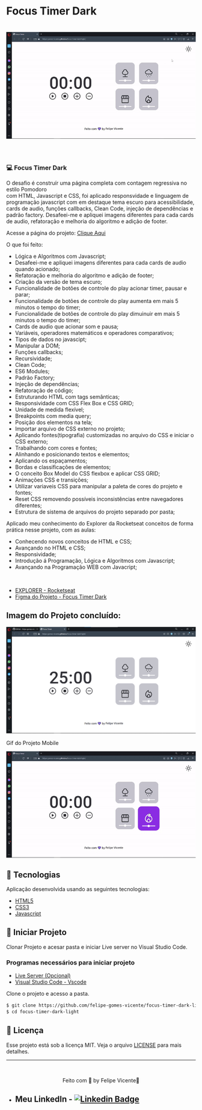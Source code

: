 # Focus Timer Dark

<h1 align="center">
    <img alt="Gif do projeto concluído Focus Timer Dark" title="gif" src="./images/focus-timer.gif" />
</h1>

<br>

### 💻 Focus Timer Dark

O desafio é construír uma página completa com contagem regressiva no estilo Pomodoro  
com HTML, Javascript e CSS, foi aplicado responsvidade e linguagem de programação 
javascript com em destaque tema escuro para acessibilidade, cards de audio, funções 
callbacks, Clean Code, injeção de dependências e padrão factory.
Desafeei-me e apliquei imagens diferentes para cada cards de audio, refatoração 
e melhoria do algoritmo e adição de footer.

Acesse a página do projeto: [Clique Aqui](https://felipe-gomes-vicente.github.io/focus-timer-dark-light/)

O que foi feito:

- Lógica e Algoritmos com Javascript;
- Desafeei-me e apliquei imagens diferentes para cada cards de audio quando acionado;
- Refatoração e melhoria do algoritmo e adição de footer;
- Criação da versão de tema escuro;
- Funcionalidade de botões de controle do play acionar timer, pausar e parar;
- Funcionalidade de botões de controle do play aumenta em mais 5 minutos o tempo do timer;
- Funcionalidade de botões de controle do play dimuinuir em mais 5 minutos o tempo do timer;
- Cards de audio que acionar som e pausa;
- Variáveis, operadores matemáticos e operadores comparativos;
- Tipos de dados no javascipt;
- Manipular a DOM;
- Funções callbacks;
- Recursividade;
- Clean Code;
- ES6 Modules;
- Padrão Factory;
- Injeção de dependências;
- Refatoração de código;
- Estruturando HTML com tags semânticas;
- Responsividade com CSS Flex Box e CSS GRID;
- Unidade de medida flexível;
- Breakpoints com media query;
- Posição dos elementos na tela;
- Importar arquivo de CSS externo no projeto;
- Aplicando fontes(tipografia) customizadas no arquivo do CSS e iniciar o CSS externo;
- Trabalhando com cores e fontes;
- Alinhando e posicionando textos e elementos;
- Aplicando os espaçamentos;
- Bordas e classificações de elementos;
- O conceito Box Model do CSS flexbox e aplicar CSS GRID;
- Animações CSS e transições;
- Utilizar variaveis CSS para manipular a paleta de cores do projeto e fontes;
- Reset CSS removendo possíveis inconsistências entre navegadores diferentes;
- Estrutura de sistema de arquivos do projeto separado por pasta;


Aplicado meu conhecimento do Explorer da Rocketseat conceitos de forma prática 
nesse projeto, com as aulas:

- Conhecendo novos conceitos de HTML e CSS;
- Avançando no HTML e CSS;
- Responsividade;
- Introdução á Programação, Lógica e Algoritmos com Javascript;
- Avançando na Programação WEB com Javacript;
  
<br />

- [EXPLORER - Rocketseat](https://www.rocketseat.com.br/explorer)
- [Figma do Projeto - Focus Timer Dark](https://www.figma.com/file/fWDqeHD7LozcLUQFGU7ItC/Stage-05---Dark-Mode-FocusTimer-(Copy))

## Imagem do Projeto concluído:
 <img alt="Print do projeto Space cream" title=" Landing page" src="./images/focus-timer-print.png" />

 <br />

 <p>Gif do Projeto Mobile</p>
<img alt="Print do projeto Space cream mobile" title=" Landing page" src="./images/focus-timer-mobile.gif" />

## 🧪 Tecnologias

Aplicação desenvolvida usando as seguintes tecnologias:

- [HTML5](https://www.w3schools.com/html/default.asp)
- [CSS3](https://www.w3schools.com/css/default.asp)
- [Javascript](https://developer.mozilla.org/pt-BR/docs/Web/JavaScript)

## 🚀 Iniciar Projeto

Clonar Projeto e acesar pasta e iniciar Live server no Visual Studio Code.

### Programas necessários para iniciar projeto

- [Live Server (Opcional)](https://marketplace.visualstudio.com/items?itemName=ritwickdey.LiveServer)
- [Visual Studio Code - Vscode](https://code.visualstudio.com/)

Clone o projeto e acesso a pasta.

```bash
$ git clone https://github.com/felipe-gomes-vicente/focus-timer-dark-light.git
$ cd focus-timer-dark-light
```

## 📝 Licença

Esse projeto está sob a licença MIT. Veja o arquivo [LICENSE](LICENSE.md) para mais detalhes.

---

&nbsp;

<p align="center">Feito com 💜 by Felipe Vicente👋</p>

- ## Meu LinkedIn - [![Linkedin Badge](https://img.shields.io/badge/-FelipeVicente-blue?style=flat-square&logo=Linkedin&logoColor=white&link=https://www.linkedin.com/in/felipe-gomes-vicente/)](https://www.linkedin.com/in/felipe-gomes-vicente/)
